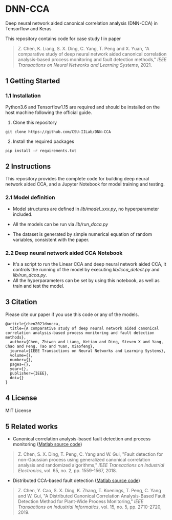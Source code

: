 # DNN-CCA

Deep neural network aided canonical correlation analysis (DNN-CCA) in Tensorflow and Keras



This repository contains code for case study I in paper 

> Z. Chen, K. Liang, S. X. Ding, C. Yang, T. Peng and X. Yuan, "A comparative study of deep neural network aided canonical correlation analysis-based process monitoring and fault detection methods,"  *IEEE Transactions on Neural Networks and Learning Systems*, 2021.



## 1 Getting Started

### 1.1 Installation

Python3.6 and Tensorflow1.15 are required and should be installed on the host machine following the official guide. 

1. Clone this repository

```
git clone https://github.com/CSU-IILab/DNN-CCA
```

2. Install the required packages

``` 
pip install -r requirements.txt
```



## 2 Instructions

This repository provides the complete code for building deep neural network aided CCA, and a Jupyter Notebook for model training and testing.

### 2.1 Model definition

- Model structures are defined in *lib/model_xxx.py*, no hyperparameter included. 

- All the models can be run via *lib/run_dcca.py*
- The dataset is generated by simple numerical equation of random variables, consistent with the paper.

### 2.2 Deep neural network aided CCA Notebook

- It's a script to run the Linear CCA and deep neural network aided CCA, it controls the running of the model by executing *lib/lcca_detect.py* and *lib/run_dcca.py*. 
-  All the hyperparameters can be set by using this notebook, as well as train and test the model.



## 3 Citation

Please cite our paper if you use this code or any of the models.

```
@article{chen2021dnncca,
  title={A comparative study of deep neural network aided canonical correlation analysis-based process monitoring and fault detection methods},
  author={Chen, Zhiwen and Liang, Ketian and Ding, Steven X and Yang, Chao and Peng, Tao and Yuan, Xiaofeng},
  journal={IEEE Transactions on Neural Networks and Learning Systems},
  volume={},
  number={},
  pages={},
  year={},
  publisher={IEEE},
  doi={}
}
```



## 4 License

MIT License



## 5 Related works

- Canonical correlation analysis-based fault detection and process monitoring ([Matlab source code](https://ww2.mathworks.cn/matlabcentral/fileexchange/66947-canonical-correlation-analysis-based-fault-detection-and-process-monitoring-algorithm))
> Z. Chen, S. X. Ding, T. Peng, C. Yang and W. Gui, "Fault detection for non-Gaussian process using generalized canonical correlation analysis and randomized algorithms," *IEEE Transactions on Industrial Electronics*, vol. 65, no. 2, pp. 1559-1567, 2018.



- Distributed CCA-based fault detection ([Matlab source code](https://www.mathworks.com/matlabcentral/fileexchange/89278-distributed-cca-based-fault-detection-method))
> Z. Chen, Y. Cao, S. X. Ding, K. Zhang, T. Koenings, T. Peng, C. Yang and W. Gui, "A Distributed Canonical Correlation Analysis-Based Fault Detection Method for Plant-Wide Process Monitoring," *IEEE Transactions on Industrial Informatics*, vol. 15, no. 5, pp. 2710-2720, 2019.



